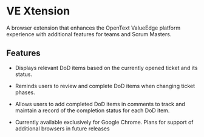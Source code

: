 # VE Xtension
A browser extension that enhances the OpenText ValueEdge platform experience with additional features for teams and Scrum Masters.

## Features
- Displays relevant DoD items based on the currently opened ticket and its status.

- Reminds users to review and complete DoD items when changing ticket phases.

- Allows users to add completed DoD items in comments to track and maintain a record of the completion status for each DoD item.

- Currently available exclusively for Google Chrome. Plans for support of additional browsers in future releases

